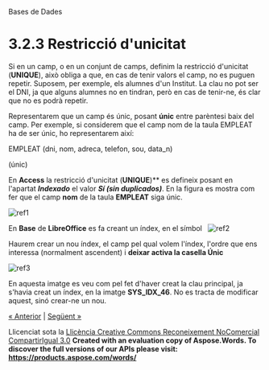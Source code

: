 Bases de Dades


# <a name="main"></a>**3.2.3 Restricció d'unicitat**


Si en un camp, o en un conjunt de camps, definim la restricció d'unicitat (**UNIQUE**), això obliga a que, en cas de tenir valors el camp, no es puguen repetir. Suposem, per exemple, els alumnes d'un Institut. La clau no pot ser el DNI, ja que alguns alumnes no en tindran, però en cas de tenir-ne, és clar que no es podrà repetir.

Representarem que un camp és únic, posant **únic** entre parèntesi baix del camp. Per exemple, si considerem que el camp nom de la taula EMPLEAT ha de ser únic, ho representarem així:

EMPLEAT (dni, nom, adreca, telefon, sou, data\_n) 

(únic)



En **Access** la restricció d'unicitat (**UNIQUE**)** es defineix posant en l'apartat ***Indexado*** el valor ***Sí (sin duplicados)***. En la figura es mostra com fer que el camp **nom** de la taula **EMPLEAT** siga únic.

![ref1]

En **Base** de **LibreOffice** es fa creant un índex, en el símbol   ![ref2]

Haurem crear un nou índex, el camp pel qual volem l'índex, l'ordre que ens interessa (normalment ascendent) i **deixar activa la casella Únic**

![ref3]

En aquesta imatge es veu com pel fet d'haver creat la clau principal, ja s'havia creat un índex, en la imatge **SYS\_IDX\_46**. No es tracta de modificar aquest, sinó crear-ne un nou.

[« Anterior](322_restricci_de_clau_principal.md) | [Següent »](324_restricci_de_valor_no_nul.md)

Llicenciat sota la [Llicència Creative Commons Reconeixement NoComercial CompartirIgual 3.0](http://creativecommons.org/licenses/by-nc-sa/3.0/)
**Created with an evaluation copy of Aspose.Words. To discover the full versions of our APIs please visit: https://products.aspose.com/words/**

[ref1]: 323_restricci_dunicitat.002.png
[ref2]: 323_restricci_dunicitat.003.png
[ref3]: 323_restricci_dunicitat.004.png
